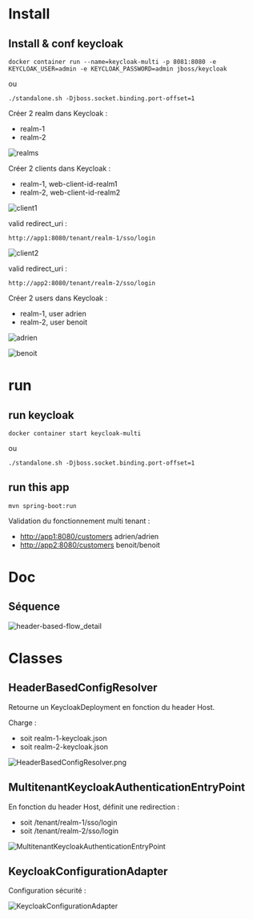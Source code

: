 # Install

## Install & conf keycloak
```
docker container run --name=keycloak-multi -p 8081:8080 -e KEYCLOAK_USER=admin -e KEYCLOAK_PASSWORD=admin jboss/keycloak
```
ou
```
./standalone.sh -Djboss.socket.binding.port-offset=1
```

Créer 2 realm dans Keycloak :
* realm-1
* realm-2

![realms](./doc/realms.png?raw=true)

Créer 2 clients dans Keycloak :
* realm-1, web-client-id-realm1
* realm-2, web-client-id-realm2

![client1](./doc/client1.png?raw=true)

valid redirect_uri :
```
http://app1:8080/tenant/realm-1/sso/login
```

![client2](./doc/client2.png?raw=true)

valid redirect_uri :
```
http://app2:8080/tenant/realm-2/sso/login
```

Créer 2 users dans Keycloak :
* realm-1, user adrien
* realm-2, user benoit

![adrien](./doc/adrien.png?raw=true)

![benoit](./doc/benoit.png?raw=true)

# run

## run keycloak
```
docker container start keycloak-multi
```
ou
```
./standalone.sh -Djboss.socket.binding.port-offset=1
```

## run this app
```
mvn spring-boot:run
```

Validation du fonctionnement multi tenant :
* [http://app1:8080/customers](http://app1:8080/customers)
adrien/adrien
* [http://app2:8080/customers](http://app2:8080/customers)
benoit/benoit

# Doc

## Séquence

![header-based-flow_detail](./doc/header-based-flow_detail.png?raw=true)

# Classes

## HeaderBasedConfigResolver

Retourne un KeycloakDeployment en fonction du header Host.

Charge :
* soit realm-1-keycloak.json
* soit realm-2-keycloak.json

![HeaderBasedConfigResolver.png](./doc/HeaderBasedConfigResolver.png?raw=true)

## MultitenantKeycloakAuthenticationEntryPoint

En fonction du header Host, définit une redirection :
* soit /tenant/realm-1/sso/login
* soit /tenant/realm-2/sso/login

![MultitenantKeycloakAuthenticationEntryPoint](./doc/keycloak_2.png?raw=true)

## KeycloakConfigurationAdapter

Configuration sécurité :

![KeycloakConfigurationAdapter](./doc/keycloak_3.png?raw=true)